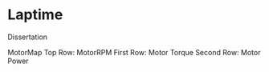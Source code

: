 # Laptime
Dissertation

MotorMap 
Top Row: MotorRPM 
First Row: Motor Torque
Second Row: Motor Power